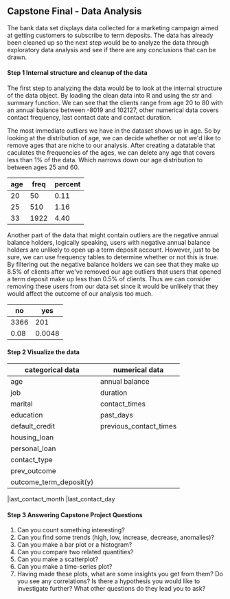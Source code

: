 ## Capstone Final - Data Analysis

The bank data set displays data collected for a marketing campaign aimed at getting customers to subscribe to term deposits. The data
has already been cleaned up so the next step would be to analyze the data through exploratory data analysis and see if there are any
conclusions that can be drawn.

#### Step 1  Internal structure and cleanup of the data
The first step to analyzing the data would be to look at the internal structure of the data object. By loading the clean data into R and 
using the str and summary function. We can see that the clients range from age 20 to 80 with an annual balance between -8019 and 102127,
other numerical data covers contact frequency, last contact date and contact duration.

The most immediate outliers we have in the dataset shows up in age. So by looking at the distribution of age, we can decide whether or not we'd like to remove ages that are niche to our analysis. After creating a datatable that caculates the frequencies of the ages, we can delete any age that covers less than 1% of the data. Which narrows down our age distribution to between ages 25 and 60.

| age | freq | percent |
|-----|------|---------|
| 20  | 50   | 0.11    |
| 25  | 510  | 1.16    |
| 33  | 1922 | 4.40    |

Another part of the data that might contain outliers are the negative annual balance holders, logically speaking, users with negative annual balance holders are unlikely to open up a term deposit account. However, just to be sure, we can use frequency tables to determine whether or not this is true. By filtering out the negative balance holders we can see that they make up 8.5% of clients after we've removed our age outliers that users that opened a term deposit make up less than 0.5% of clients. Thus we can consider removing these users from our data set since it would be unlikely that they would affect the outcome of our analysis too much.

| no  | yes  | 
|-----|------|
|3366 | 201  |
|0.08 |0.0048|

#### Step 2 Visualize the data

|categorical data          |numerical data         |
|--------------------------|-----------------------|
|age                       |annual balance         |
|job                       |duration               |
|marital                   |contact_times          |
|education                 |past_days              |
|default_credit            |previous_contact_times |
|housing_loan              |                       |
|personal_loan             |                       |
|contact_type              |                       |
|prev_outcome              |                       |
|outcome_term_deposit(y)   |                       |


|last_contact_month
|last_contact_day













#### Step 3 Answering Capstone Project Questions 
1. Can you count something interesting?
2. Can you find some trends (high, low, increase, decrease, anomalies)?
3. Can you make a bar plot or a histogram?
4. Can you compare two related quantities?
5. Can you make a scatterplot?
6. Can you make a time-series plot?
7. Having made these plots, what are some insights you get from them? Do you see any correlations? Is there a hypothesis you would like to investigate further? What other questions do they lead you to ask?
